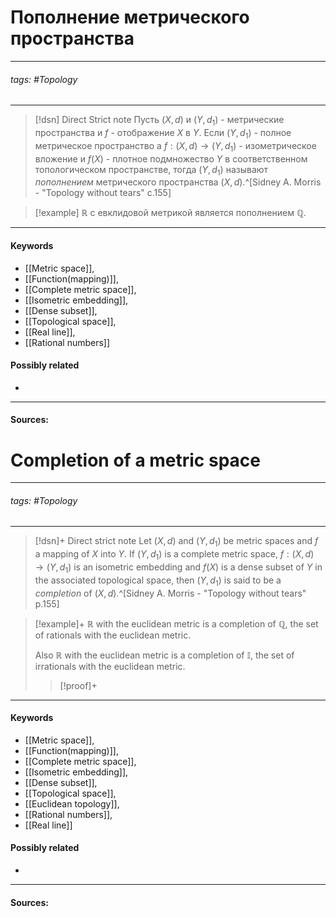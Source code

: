 # Пополнение метрического пространства
***
###### tags: #Topology  
***
>[!dsn] Direct Strict note
>Пусть $(X,d)$ и $(Y,d_{1})$ - метрические пространства и $f$ - отображение $X$ в $Y$. Если $(Y,d_{1})$ - полное метрическое пространство а $f:(X,d)\to(Y,d_{1})$ - изометрическое вложение и $f(X)$ - плотное подмножество $Y$ в соответственном топологическом пространстве, тогда $(Y,d_{1})$ называют *пополнением* метрического пространства $(X,d)$.^[Sidney A. Morris - "Topology without tears" c.155]

>[!example] 
>$\mathbb{R}$ с евклидовой метрикой является пополнением $\mathbb{Q}$.
***
#### Keywords
- [[Metric space]],
- [[Function(mapping)]],
- [[Complete metric space]],
- [[Isometric embedding]],
- [[Dense subset]],
- [[Topological space]],
- [[Real line]],
- [[Rational numbers]]
#### Possibly related
- 
***
#### Sources:
# Completion of a metric space
***
###### tags: #Topology 
***
>[!dsn]+ Direct strict note
>Let $(X,d)$ and $(Y,d_{1})$ be metric spaces and $f$ a mapping of $X$ into $Y$. If $(Y,d_{1})$ is a complete metric space, $f:(X,d)\to(Y,d_{1})$ is an isometric embedding and $f(X)$ is a dense subset of $Y$ in the associated topological space, then $(Y,d_{1})$ is said to be a *completion* of $(X,d)$.^[Sidney A. Morris - "Topology without tears" p.155]

>[!example]+ 
>$\mathbb{R}$ with the euclidean metric is a completion of $\mathbb{Q}$, the set of rationals with the euclidean metric.
>
>Also $\mathbb{R}$ with the euclidean metric is a completion of $\mathbb{I}$, the set of irrationals with the euclidean metric.
>
>>[!proof]+
>>
***
#### Keywords
- [[Metric space]],
- [[Function(mapping)]],
- [[Complete metric space]],
- [[Isometric embedding]],
- [[Dense subset]],
- [[Topological space]],
- [[Euclidean topology]],
- [[Rational numbers]],
- [[Real line]]
#### Possibly related
- 
***
#### Sources: